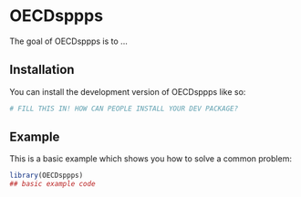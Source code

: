 
# OECDsppps

<!-- badges: start -->
<!-- badges: end -->

The goal of OECDsppps is to ...

## Installation

You can install the development version of OECDsppps like so:

``` r
# FILL THIS IN! HOW CAN PEOPLE INSTALL YOUR DEV PACKAGE?
```

## Example

This is a basic example which shows you how to solve a common problem:

``` r
library(OECDsppps)
## basic example code
```

